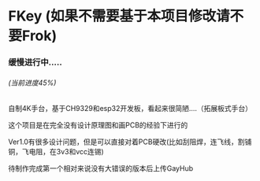 # FKey (如果不需要基于本项目修改请不要Frok)

### 缓慢进行中.....
###### (当前进度45%)

自制4K手台，基于CH9329和esp32开发板，看起来很简陋....（拓展板式手台）

这个项目是在完全没有设计原理图和画PCB的经验下进行的

Ver1.0有很多设计问题，但是可以直接对着PCB硬改(比如刮阻焊，连飞线，割铺铜，飞电阻，在3v3和vcc连锡)

待制作完成第一个相对来说没有大错误的版本后上传GayHub
